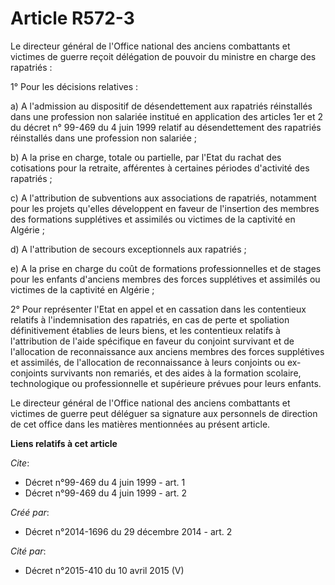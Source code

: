 # Article R572-3

Le directeur général de l'Office national des anciens combattants et victimes de guerre reçoit délégation de pouvoir du
ministre en charge des rapatriés :

1° Pour les décisions relatives :

a) A l'admission au dispositif de désendettement aux rapatriés réinstallés dans une profession non salariée institué en
application des articles 1er et 2 du décret n° 99-469 du 4 juin 1999 relatif au désendettement des rapatriés réinstallés dans
une profession non salariée ;

b) A la prise en charge, totale ou partielle, par l'Etat du rachat des cotisations pour la retraite, afférentes à certaines
périodes d'activité des rapatriés ;

c) A l'attribution de subventions aux associations de rapatriés, notamment pour les projets qu'elles développent en faveur de
l'insertion des membres des formations supplétives et assimilés ou victimes de la captivité en Algérie ;

d) A l'attribution de secours exceptionnels aux rapatriés ;

e) A la prise en charge du coût de formations professionnelles et de stages pour les enfants d'anciens membres des forces
supplétives et assimilés ou victimes de la captivité en Algérie ;

2° Pour représenter l'Etat en appel et en cassation dans les contentieux relatifs à l'indemnisation des rapatriés, en cas de
perte et spoliation définitivement établies de leurs biens, et les contentieux relatifs à l'attribution de l'aide spécifique
en faveur du conjoint survivant et de l'allocation de reconnaissance aux anciens membres des forces supplétives et assimilés,
de l'allocation de reconnaissance à leurs conjoints ou ex-conjoints survivants non remariés, et des aides à la formation
scolaire, technologique ou professionnelle et supérieure prévues pour leurs enfants.

Le directeur général de l'Office national des anciens combattants et victimes de guerre peut déléguer sa signature aux
personnels de direction de cet office dans les matières mentionnées au présent article.

**Liens relatifs à cet article**

_Cite_:

  - Décret n°99-469 du 4 juin 1999 - art. 1
  - Décret n°99-469 du 4 juin 1999 - art. 2

_Créé par_:

  - Décret n°2014-1696 du 29 décembre 2014 - art. 2

_Cité par_:

  - Décret n°2015-410 du 10 avril 2015 (V)
